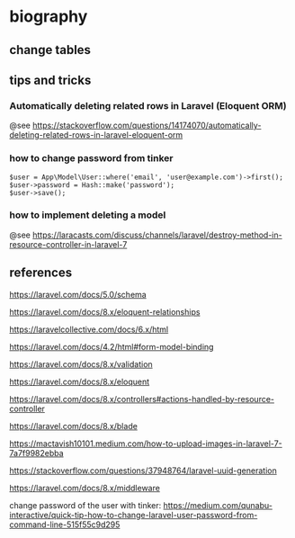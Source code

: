 # biography

## change tables

## tips and tricks

### Automatically deleting related rows in Laravel (Eloquent ORM)

@see https://stackoverflow.com/questions/14174070/automatically-deleting-related-rows-in-laravel-eloquent-orm

### how to change password from tinker

```
$user = App\Model\User::where('email', 'user@example.com')->first();
$user->password = Hash::make('password');
$user->save();
```

### how to implement deleting a model

@see https://laracasts.com/discuss/channels/laravel/destroy-method-in-resource-controller-in-laravel-7

## references

https://laravel.com/docs/5.0/schema

https://laravel.com/docs/8.x/eloquent-relationships

https://laravelcollective.com/docs/6.x/html

https://laravel.com/docs/4.2/html#form-model-binding

https://laravel.com/docs/8.x/validation

https://laravel.com/docs/8.x/eloquent

https://laravel.com/docs/8.x/controllers#actions-handled-by-resource-controller

https://laravel.com/docs/8.x/blade

https://mactavish10101.medium.com/how-to-upload-images-in-laravel-7-7a7f9982ebba

https://stackoverflow.com/questions/37948764/laravel-uuid-generation

https://laravel.com/docs/8.x/middleware

change password of the user with tinker:
https://medium.com/qunabu-interactive/quick-tip-how-to-change-laravel-user-password-from-command-line-515f55c9d295